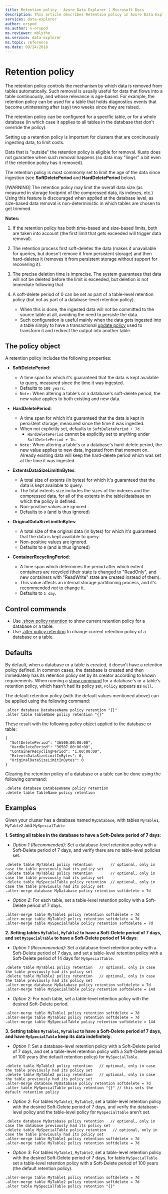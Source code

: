 ```yaml
---
title: Retention policy - Azure Data Explorer | Microsoft Docs
description: This article describes Retention policy in Azure Data Explorer.
services: data-explorer
author: orspod
ms.author: v-orspod
ms.reviewer: mblythe
ms.service: data-explorer
ms.topic: reference
ms.date: 09/24/2018
---
```

# Retention policy

The retention policy controls the mechanism by which data is removed from tables automatically.
Such removal is usually useful for data that flows into a table continuously, and whose relevance
is age-based. For example, the retention policy can be used for a table that holds diagnostics
events that become uninteresing after (say) two weeks since they are raised.

The retention policy can be configured for a specific table, or for a whole database
(in which case it applies to all tables in the database that don't override the policy).

Setting up a retention policy is important for clusters that are concinuously ingesting
data, to limit costs.

Data that is "outside" the retention policy is eligible for removal. Kusto does not
guarantee when such removal happens (so data may "linger" a bit even if the retention policy
has it removed).

The retention policy is most commonly set to limit the age of the data since ingestion
(see **SoftDeletePeriod** and **HardDeletePeriod** below).

[!WARNING]
The retention policy may limit the overall data size (as measured in storage footprint
of the compressed data, its indexes, etc.) Using this feature is discouraged when applied
at the database level, as size-based data removal is non-deterministic in which tables
are chosen to get trimmed.

**Notes:**
1. If the retention policy has both time-based and size-based limits, both are taken
   into account (the first limit that gets exceeded will trigger data removal).

2. The retention process first soft-deletes the data (makes it unavailable for queries,
   but doesn't remove it from persistent storage) and then hard-deletes it (removes it
   from persistent storage without support for recovering it).

3. The precise deletion time is imprecise. The system guarantees that data will not be
   deleted before the limit is exceeded, but deletion is not immediate following that.

4. A soft-delete period of 0 can be set as part of a table-level retention policy
   (but not as part of a database-level retention policy).
   - When this is done, the ingested data will not be committed to the source table
    at all, avoiding the need to persiste the data.
   - Such configuration is useful mainly when the data gets ingested into a table
     simply to have a transactional [update policy](updatepolicy.md) used to transform
     it and redirect the output into another table.

## The policy object
A retention policy includes the following properties:

* **SoftDeletePeriod**:
    - A time span for which it's guaranteed that the data is kept available to query, measured since the time it was ingested.
    - Defaults to `100 years`.
    - `Note:` When altering a table's or a database's soft-delete period, the new value applies to both existing and new data.

* **HardDeletePeriod**:
    - A time span for which it's guaranteed that the data is kept in persistent storage, measured since the time it was ingested.
    - When not explicitly set, defaults to `SoftDeletePeriod + 7d`.
        - `HardDeletePeriod` cannot be explicitly set to anything under `SoftDeletePeriod + 1h`.
    - `Note:` When altering a table's or a database's hard-delete period, the new value applies to new data, ingested from that moment on.
    Already existing data will keep the hard-delete period which was set at the time it was ingested.

* **ExtentsDataSizeLimitInBytes**:
    - A total size of extents (in bytes) for which it's guaranteed that the data is kept available to query.
    - The total extents size includes the sizes of the indexes and the compressed data, for all of the extents in the table/database on which
    the policy is defined.
    - Non-positive values are ignored.
    - Defaults to `0` (and is thus ignored)
    
* **OriginalDataSizeLimitInBytes**:
    - A total size of the original data (in bytes) for which it's guaranteed that the data is kept available to query.
    - Non-positive values are ignored.
    - Defaults to `0` (and is thus ignored)

* **ContainerRecyclingPeriod**: 
    - A time span which determines the period after which extent containers are recycled (their state is changed to "ReadOnly", and new containers 
    with "ReadWrite" state are created instead of them).
    - This value affects an internal storage partitioning process, and it's recommended *not* to change it.
    - Defaults to `1 day`.

## Control commands
* Use [.show policy retention](../management/retention-policy.md) to show current retention
policy for a database or a table.
* Use [.alter policy retention](../management/retention-policy.md) to change current 
retention policy of a database or a table.

## Defaults
By default, when a database or a table is created, it doesn't have a retention policy defined.
In common cases, the database is created and then immediately has its retention policy set by its creator according to known requirements.
When running a [show command](../management/retention-policy.md) for a database's or a table's retention policy, 
which hasn't had its policy set, `Policy` appears as `null`.

The default retention policy (with the default values mentioned above) can be applied using the following command:
```kusto
.alter database DatabaseName policy retention "{}"
.alter table TableName policy retention "{}"
```
These result with the following policy object applied to the database or table:
```kusto
{
  "SoftDeletePeriod": "36500.00:00:00",
  "HardDeletePeriod": "36507.00:00:00",
  "ContainerRecyclingPeriod": "1.00:00:00",
  "ExtentsDataSizeLimitInBytes": 0,
  "OriginalDataSizeLimitInBytes": 0
}
```
Clearing the retention policy of a database or a table can be done using the following command:
```kusto
.delete database DatabaseName policy retention
.delete table TableName policy retention
```

## Examples

Given your cluster has a database named `MyDatabase`, with tables `MyTable1`, `MyTable2` and `MySpecialTable`

**1. Setting all tables in the database to have a Soft-Delete period of 7 days**:

- *Option 1 (Recommended)*: Set a database-level retention policy with a Soft-Delete period of 7 days, and verify there are no table-level policies set.
```kusto
.delete table MyTable1 policy retention        // optional, only in case the table previously had its policy set
.delete table MyTable2 policy retention        // optional, only in case the table previously had its policy set
.delete table MySpecialTable policy retention  // optional, only in case the table previously had its policy set
.alter-merge database MyDatabase policy retention softdelete = 7d
```

- *Option 2*: For each table, set a table-level retention policy with a Soft-Delete period of 7 days.
```kusto
.alter-merge table MyTable1 policy retention softdelete = 7d
.alter-merge table MyTable2 policy retention softdelete = 7d
.alter-merge table MySpecialTable policy retention softdelete = 7d
```

**2. Setting tables `MyTable1`, `MyTable2` to have a Soft-Delete period of 7 days, and set `MySpecialTable` to have a Soft-Delete period of 14 days**:

- *Option 1 (Recommended)*: Set a database-level retention policy with a Soft-Delete period of 7 days, and set a table-level retention policy with a 
Soft-Delete period of 14 days for `MySpecialTable`.
```kusto
.delete table MyTable1 policy retention   // optional, only in case the table previously had its policy set
.delete table MyTable2 policy retention   // optional, only in case the table previously had its policy set
.alter-merge database MyDatabase policy retention softdelete = 7d
.alter-merge table MySpecialTable policy retention softdelete = 14d
```

- *Option 2*: For each table, set a table-level retention policy with the desired Soft-Delete period.
```kusto
.alter-merge table MyTable1 policy retention softdelete = 7d
.alter-merge table MyTable2 policy retention softdelete = 7d
.alter-merge table MySpecialTable policy retention softdelete = 14d
```

**3. Setting tables `MyTable1`, `MyTable2` to have a Soft-Delete period of 7 days, and have `MySpecialTable` keep its data indefinitely**:

- *Option 1*: Set a database-level retention policy with a Soft-Delete period of 7 days, and set a table-level retention policy with a 
Soft-Delete period of 100 years (the default retention policy) for `MySpecialTable`.
```kusto
.delete table MyTable1 policy retention   // optional, only in case the table previously had its policy set
.delete table MyTable2 policy retention   // optional, only in case the table previously had its policy set
.alter-merge database MyDatabase policy retention softdelete = 7d
.alter table MySpecialTable policy retention "{}" // this sets the default retention policy
```

- *Option 2*: For tables `MyTable1`, `MyTable2`, set a table-level retention policy with the desired Soft-Delete period of 7 days, and verify the 
database-level policy and the table-level policy for `MySpecialTable` aren't set.
```kusto
.delete database MyDatabase policy retention   // optional, only in case the database previously had its policy set
.delete table MySpecialTable policy retention   // optional, only in case the table previously had its policy set
.alter-merge table MyTable1 policy retention softdelete = 7d
.alter-merge table MyTable2 policy retention softdelete = 7d
```

- *Option 3*: For tables `MyTable1`, `MyTable2`, set a table-level retention policy with the desired Soft-Delete period of 7 days, for table 
`MySpecialTable` set a table-level retention policy with a Soft-Delete period of 100 years (the default retention policy).
```kusto
.alter-merge table MyTable1 policy retention softdelete = 7d
.alter-merge table MyTable2 policy retention softdelete = 7d
.alter table MySpecialTable policy retention "{}"
```